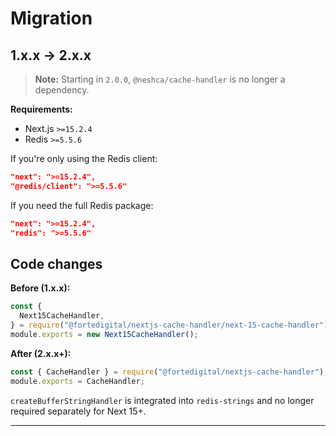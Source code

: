 # Migration

## 1.x.x → 2.x.x

> **Note:** Starting in `2.0.0`, `@neshca/cache-handler` is no longer a dependency.

**Requirements:**

- Next.js `>=15.2.4`
- Redis `>=5.5.6`

If you're only using the Redis client:

```json
"next": ">=15.2.4",
"@redis/client": ">=5.5.6"
```

If you need the full Redis package:

```json
"next": ">=15.2.4",
"redis": ">=5.5.6"
```

## Code changes

**Before (1.x.x):**

```js
const {
  Next15CacheHandler,
} = require("@fortedigital/nextjs-cache-handler/next-15-cache-handler");
module.exports = new Next15CacheHandler();
```

**After (2.x.x+):**

```js
const { CacheHandler } = require("@fortedigital/nextjs-cache-handler");
module.exports = CacheHandler;
```

`createBufferStringHandler` is integrated into `redis-strings` and no longer required separately for Next 15+.

---
